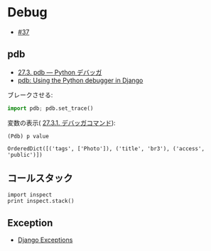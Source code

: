 # Debug

- [#37](https://github.com/hdknr/annotated-django/issues/37)

## pdb

- [27.3. pdb — Python デバッガ](https://docs.python.jp/3/library/pdb.html)
- [pdb: Using the Python debugger in Django](https://mike.tig.as/blog/2010/09/14/pdb/)

ブレークさせる:

~~~py
import pdb; pdb.set_trace()     
~~~

変数の表示( [27.3.1. デバッガコマンド](https://docs.python.jp/3/library/pdb.html#debugger-commands)):

~~~
(Pdb) p value

OrderedDict([('tags', ['Photo']), ('title', 'br3'), ('access', 'public')])              
~~~



## コールスタック

~~~
import inspect
print inspect.stack()
~~~


## Exception

- [Django Exceptions](https://docs.djangoproject.com/ja/1.9/ref/exceptions/)
